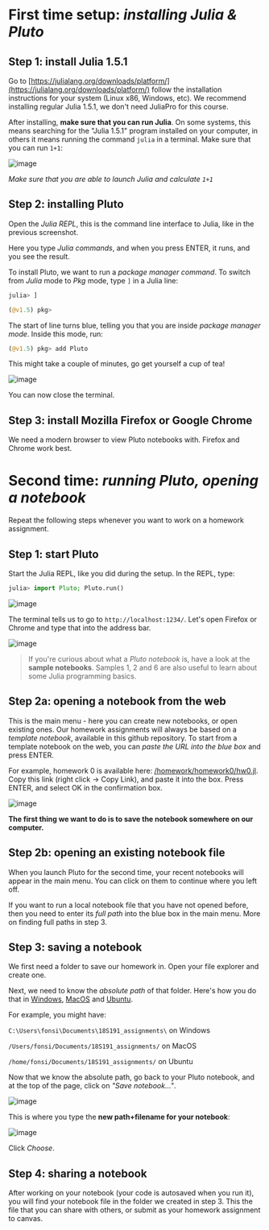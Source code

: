 # First time setup: _installing Julia & Pluto_



## Step 1: install Julia 1.5.1

Go to [https://julialang.org/downloads/platform/](https://julialang.org/downloads/platform/) follow the installation instructions for your system (Linux x86, Windows, etc). We recommend installing regular Julia 1.5.1, we don't need JuliaPro for this course.

After installing, **make sure that you can run Julia**. On some systems, this means searching for the "Julia 1.5.1" program installed on your computer, in others it means running the command `julia` in a terminal. Make sure that you can run `1+1`:

![image](https://user-images.githubusercontent.com/6933510/91439734-c573c780-e86d-11ea-8169-0c97a7013e8d.png)

_Make sure that you are able to launch Julia and calculate `1+1`_

## Step 2: installing Pluto

Open the _Julia REPL_, this is the command line interface to Julia, like in the previous screenshot.

Here you type _Julia commands_, and when you press ENTER, it runs, and you see the result.

To install Pluto, we want to run a _package manager command_. To switch from _Julia_ mode to _Pkg_ mode, type `]` in a Julia line:
```julia
julia> ]

(@v1.5) pkg>
```

The start of line turns blue, telling you that you are inside _package manager mode_. Inside this mode, run:
```julia
(@v1.5) pkg> add Pluto
```

This might take a couple of minutes, go get yourself a cup of tea!

![image](https://user-images.githubusercontent.com/6933510/91440380-ceb16400-e86e-11ea-9352-d164911774cf.png)

You can now close the terminal.

## Step 3: install Mozilla Firefox or Google Chrome
We need a modern browser to view Pluto notebooks with. Firefox and Chrome work best.

# Second time: _running Pluto, opening a notebook_
Repeat the following steps whenever you want to work on a homework assignment.

## Step 1: start Pluto

Start the Julia REPL, like you did during the setup. In the REPL, type:
```julia
julia> import Pluto; Pluto.run()
```

![image](https://user-images.githubusercontent.com/6933510/91441094-eb01d080-e86f-11ea-856f-e667fdd9b85c.png)

The terminal tells us to go to `http://localhost:1234/`. Let's open Firefox or Chrome and type that into the address bar.

![image](https://user-images.githubusercontent.com/6933510/91441391-6a8f9f80-e870-11ea-94d0-4ef91b4e2242.png)

> If you're curious about what a _Pluto notebook_ is, have a look at the **sample notebooks**. Samples 1, 2 and 6 are also useful to learn about some Julia programming basics.

## Step 2a: opening a notebook from the web

This is the main menu - here you can create new notebooks, or open existing ones. Our homework assignments will always be based on a _template notebook_, available in this github repository. To start from a template notebook on the web, you can _paste the URL into the blue box_ and press ENTER.

For example, homework 0 is available here: [/homework/homework0/hw0.jl](/homework/homework0/hw0.jl). Copy this link (right click -> Copy Link), and paste it into the box. Press ENTER, and select OK in the confirmation box.

![image](https://user-images.githubusercontent.com/6933510/91441968-6b750100-e871-11ea-974e-3a6dfd80234a.png)

**The first thing we want to do is to save the notebook somewhere on our computer.** 

## Step 2b: opening an existing notebook file
When you launch Pluto for the second time, your recent notebooks will appear in the main menu. You can click on them to continue where you left off.

If you want to run a local notebook file that you have not opened before, then you need to enter its _full path_ into the blue box in the main menu. More on finding full paths in step 3.

## Step 3: saving a notebook
We first need a folder to save our homework in. Open your file explorer and create one. 

Next, we need to know the _absolute path_ of that folder. Here's how you do that in [Windows](https://www.top-password.com/blog/copy-full-path-of-a-folder-file-in-windows/), [MacOS](https://www.josharcher.uk/code/find-path-to-folder-on-mac/) and [Ubuntu]().

For example, you might have:

`C:\Users\fonsi\Documents\18S191_assignments\` on Windows

`/Users/fonsi/Documents/18S191_assignments/` on MacOS

`/home/fonsi/Documents/18S191_assignments/` on Ubuntu

Now that we know the absolute path, go back to your Pluto notebook, and at the top of the page, click on _"Save notebook..."_. 

![image](https://user-images.githubusercontent.com/6933510/91444741-77fb5880-e875-11ea-8f6b-02c1c319e7f3.png)

This is where you type the **new path+filename for your notebook**:

![image](https://user-images.githubusercontent.com/6933510/91444565-366aad80-e875-11ea-8ed6-1265ded78f11.png)

Click _Choose_.

## Step 4: sharing a notebook

After working on your notebook (your code is autosaved when you run it), you will find your notebook file in the folder we created in step 3. This the file that you can share with others, or submit as your homework assignment to canvas.
